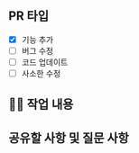 ## PR 타입
- [x] 기능 추가
- [ ] 버그 수정
- [ ] 코드 업데이트
- [ ] 사소한 수정

## 👩‍🎤 작업 내용
<!--작업한 내용을 간단하게 기록해주세요!-->

## 공유할 사항 및 질문 사항
